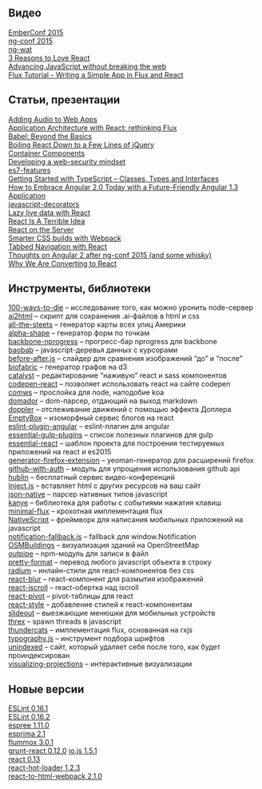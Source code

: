 Видео
-----

[EmberConf 2015](https://www.youtube.com/playlist?list=PLE7tQUdRKcyacwiUPs0CjPYt6tJub4xXU#emberconf)  
[ng-conf 2015](https://www.youtube.com/playlist?list=PLOETEcp3DkCoNnlhE-7fovYvqwVPrRiY7)  
[ng-wat](http://www.youtube.com/watch?v=M_Wp-2XA9ZU)  
[3 Reasons to Love React](http://www.youtube.com/watch?v=IkQ5r6kNiN8)    
[Advancing JavaScript without breaking the web](https://www.youtube.com/watch?v=RVEntHvof2w)  
[Flux Tutorial - Writing a Simple App in Flux and React](http://www.youtube.com/watch?v=o5E894TmHJg)

Статьи, презентации
-------------------

[Adding Audio to Web Apps](http://developer.telerik.com/featured/adding-audio-to-web-apps/)  
[Application Architecture with React: rethinking Flux](http://dialelo.github.io/application-architecture-with-react-rethinking-flux.html)  
[Babel: Beyond the Basics](https://speakerdeck.com/sebmck/babel-beyond-the-basics)  
[Boiling React Down to a Few Lines of jQuery](http://hackflow.com/blog/2015/03/08/boiling-react-down-to-few-lines-in-jquery/)  
[Container Components](https://medium.com/@learnreact/container-components-c0e67432e005)  
[Developing a web-security mindset](https://frederic-hemberger.de/talks/concat-websecurity/#/cover)  
[es7-features](https://github.com/hemanth/es7-features)  
[Getting Started with TypeScript – Classes, Types and Interfaces](http://weblogs.asp.net/dwahlin/getting-started-with-typescript-classes-static-types-and-interfaces)  
[How to Embrace Angular 2.0 Today with a Future-Friendly Angular 1.3 Application](http://rangle.io/bloghow-to-embrace-angular-2-today-with-future-friendly-angular-1-3/)  
[javascript-decorators](https://github.com/wycats/javascript-decorators)  
[Lazy live data with React](https://medium.com/@jbscript/lazy-live-data-with-react-79ed1cb1f4d6)  
[React Is A Terrible Idea](https://www.pandastrike.com/posts/20150311-react-bad-idea)  
[React on the Server](http://kevnz.github.io/serversidereact/)  
[Smarter CSS builds with Webpack](http://bensmithett.com/smarter-css-builds-with-webpack/)  
[Tabbed Navigation with React](http://codepen.io/trey/blog/tabbed-navigation-react)  
[Thoughts on Angular 2 after ng-conf 2015 (and some whisky)](https://medium.com/@aripalo/thoughts-on-angular-2-after-ng-conf-2015-and-some-whisky-8392c260095c)  
[Why We Are Converting to React](http://www.crashlytics.com/blog/building-user-interfaces-with-react/)

Инструменты, библиотеки
-----------------------

[100-ways-to-die](https://github.com/lapwinglabs/100-ways-to-die) – исследование того, как можно уронить node-сервер  
[ai2html](https://github.com/newsdev/ai2html/) – скрипт для сохранения .ai-файлов в html и css  
[all-the-steets](https://github.com/vicapow/all-the-steets) – генератор карты всех улиц Америки  
[alpha-shape](https://github.com/mikolalysenko/alpha-shape) – генератор форм по точкам  
[backbone-nprogress](https://github.com/shuvalov-anton/backbone-nprogress) – прогресс-бар nprogress для backbone  
[baobab](https://github.com/Yomguithereal/baobab) – javascript-деревья данных с курсорами  
[before-after.js](https://github.com/jotform/before-after.js) – слайдер для сравнения изображений “до” и “после”  
[biofabric](https://github.com/maxogden/biofabric) – генератор графов на d3  
[catalyst](https://github.com/njsuperfreak/catalyst) – редактирование “наживую” react и sass компонентов  
[codepen-react](https://github.com/bradleyboy/codepen-react) – позволяет использовать react на сайте codepen  
[comws](https://github.com/shes/comws) – прослойка для node, наподобие koa  
[domador](https://github.com/bevacqua/domador) – dom-парсер, отдающий на выход markdown  
[doppler](https://github.com/DanielRapp/doppler) – отслеживание движений с помощью эффекта Доплера  
[EmptyBox](https://github.com/christianalfoni/EmptyBox) – изоморфный сервис блогов на react  
[eslint-plugin-angular](https://github.com/Gillespie59/eslint-plugin-angular) – eslint-плагин для angular  
[essential-gulp-plugins](https://github.com/Pestov/essential-gulp-plugins) – список полезных плагинов для gulp  
[essential-react](https://github.com/pheuter/essential-react) – шаблон проекта для построения тестируемых приложений на react и es2015  
[generator-firefox-extension](https://github.com/dgil/generator-firefox-extension) – yeoman-генератор для расширений firefox  
[github-with-auth](https://github.com/freeall/github-with-auth) – модуль для упрощения использования github api  
[hublin](https://github.com/linagora/hublin) – бесплатный сервис видео-конференций  
[Inject.js](https://github.com/Matthew-Dove/Inject) – вставляет html с других ресурсов на ваш сайт  
[json-native](https://github.com/dustinhayes/json-native) – парсер нативных типов javascript  
[kanye](https://github.com/bevacqua/kanye) – библиотека для работы с событиями нажатия клавиш  
[minimal-flux](https://github.com/malte-wessel/minimal-flux) – крохотная имплементация flux  
[NativeScript](https://github.com/NativeScript/NativeScript) – фреймворк для написания мобильных приложений на javascript  
[notification-fallback.js](https://github.com/drKraken/notification-fallback.js) – fallback для window.Notification  
[OSMBuildings](https://github.com/OSMBuildings/OSMBuildings) – визуализация зданий на OpenStreetMap  
[outpipe](https://github.com/substack/outpipe) – npm-модуль для записи в файл  
[pretty-format](https://github.com/thejameskyle/pretty-format) – перевод любого javascript объекта в строку  
[radium](https://github.com/FormidableLabs/radium) – инлайн-стили для react-компонентов без css  
[react-blur](https://github.com/javierbyte/react-blur) – react-компонент для размытия изображений  
[react-iscroll](https://github.com/schovi/react-iscroll) – react-обертка над iscroll  
[react-pivot](https://github.com/davidguttman/react-pivot) – pivot-таблицы для react  
[react-style](https://github.com/js-next/react-style) – добавление стилей к react-компонентам  
[slideout](https://github.com/Mango/slideout) – выезжающие менюшки для мобильных устройств  
[threx](https://github.com/trevnorris/threx) – spawn threads в javascript  
[thundercats](https://github.com/r3dm/thundercats) – имплементация flux, основанная на rxjs  
[typography.js](https://github.com/KyleAMathews/typography.js) – инструмент подбора шрифтов  
[unindexed](https://github.com/mroth/unindexed) – сайт, который удаляет себя после того, как будет проиндексирован  
[visualizing-projections](https://github.com/shaunlebron/visualizing-projections) – интерактивные визуализации

Новые версии
------------

[ESLint 0.16.1](http://eslint.org/blog/2015/03/eslint-0.16.1-released/)  
[ESLint 0.16.2](http://eslint.org/blog/2015/03/eslint-0.16.2-released/)  
[espree 1.11.0](https://github.com/eslint/espree/releases/tag/v1.11.0)  
[esprima 2.1](https://meduza.io/news/2015/03/12/rossiyskie-banki-povysili-stoimost-mil-dlya-passazhirov-avikompaniy)  
[flummox 3.0.1](https://github.com/acdlite/flummox/blob/master/CHANGELOG.md#301)  
[grunt-react 0.12.0](https://github.com/ericclemmons/grunt-react)
[io.js 1.5.1](https://github.com/iojs/io.js/blob/v1.x/CHANGELOG.md#2015-03-09-version-151-rvagg)  
[react 0.13](http://facebook.github.io/react/blog/2015/03/10/react-v0.13.html)  
[react-hot-loader 1.2.3](https://github.com/gaearon/react-hot-loader/blob/master/CHANGELOG.md#123)  
[react-to-html-webpack 2.1.0](https://github.com/markdalgleish/react-to-html-webpack-plugin/blob/master/CHANGELOG.md#210---2015-03-12)  
